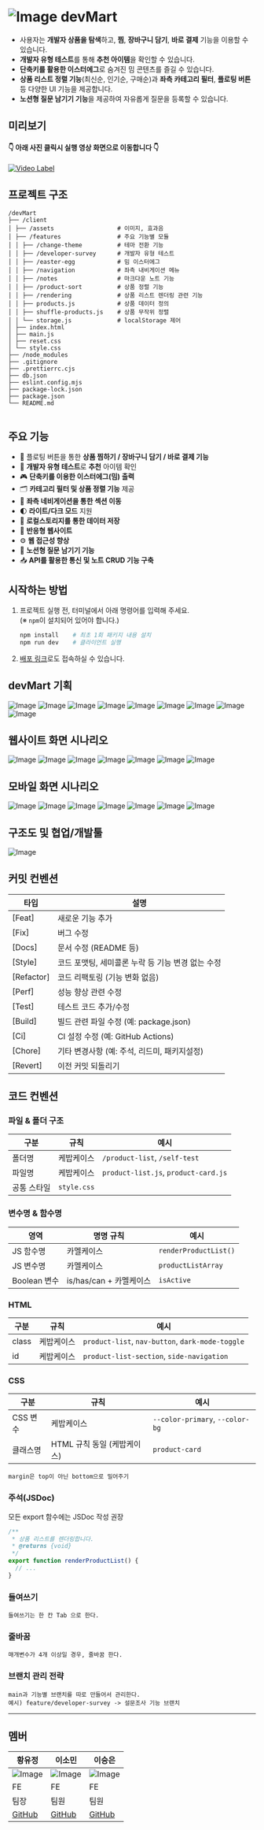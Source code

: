 # ![Image](https://github.com/user-attachments/assets/fb2d5b6f-c814-4c81-b159-36ec3fcb9238) devMart

- 사용자는 **개발자 상품을 탐색**하고, **찜**, **장바구니 담기**, **바로 결제** 기능을 이용할 수 있습니다.  
- **개발자 유형 테스트**를 통해 **추천 아이템**을 확인할 수 있습니다.  
- **단축키를 활용한 이스터에그**로 숨겨진 밈 콘텐츠를 즐길 수 있습니다.  
- **상품 리스트 정렬 기능**(최신순, 인기순, 구매순)과 **좌측 카테고리 필터**, **플로팅 버튼** 등 다양한 UI 기능을 제공합니다.
- **노션형 질문 남기기 기능**을 제공하여 자유롭게 질문을 등록할 수 있습니다.


## 미리보기
#### 👇 아래 사진 클릭시 실행 영상 화면으로 이동합니다 👇
[![Video Label](https://github.com/user-attachments/assets/03d89ed7-b957-4236-8140-fb4ec1c03c43)](https://youtu.be/3VP03anxoFA)


## 프로젝트 구조
```
/devMart
├── /client
│ ├── /assets                  # 이미지, 효과음
│ ├── /features                # 주요 기능별 모듈
│ │ ├── /change-theme          # 테마 전환 기능
│ │ ├── /developer-survey      # 개발자 유형 테스트
│ │ ├── /easter-egg            # 밈 이스터에그
│ │ ├── /navigation            # 좌측 내비게이션 메뉴
│ │ ├── /notes                 # 마크다운 노트 기능
│ │ ├── /product-sort          # 상품 정렬 기능
│ │ ├── /rendering             # 상품 리스트 렌더링 관련 기능
│ │ ├── products.js            # 상품 데이터 정의
│ │ ├── shuffle-products.js    # 상품 무작위 정렬
│ │ └── storage.js             # localStorage 제어
│ ├── index.html
│ ├── main.js
│ ├── reset.css
│ └── style.css
├── /node_modules
├── .gitignore
├── .prettierrc.cjs
├── db.json
├── eslint.config.mjs
├── package-lock.json
├── package.json
└── README.md


```

## 주요 기능

- 🛒 플로팅 버튼을 통한 **상품 찜하기 / 장바구니 담기 / 바로 결제 기능**
- 🧩 **개발자 유형 테스트**로 **추천** 아이템 확인
- 🎮 **단축키를 이용한 이스터에그(밈) 출력**
- 🗂️ **카테고리 필터 및 상품 정렬 기능** 제공
- 🧭 **좌측 네비게이션을 통한 섹션 이동**
- 🌓 **라이트/다크 모드** 지원
- 💾 **로컬스토리지를 통한 데이터 저장**
- 📱 **반응형 웹사이트**
- ⚙ **웹 접근성 향상**
- 📄 **노션형 질문 남기기 기능**
- 📥 **API를 활용한 통신 및 노트 CRUD 기능 구축**

## 시작하는 방법

1. 프로젝트 실행 전, 터미널에서 아래 명령어를 입력해 주세요.  
   (※ `npm`이 설치되어 있어야 합니다.)
    
    ```bash
    npm install    # 최초 1회 패키지 내용 설치
    npm run dev    # 클라이언트 실행
    ```

2. [배포 링크](https://devmart-final.netlify.app/)로도 접속하실 수 있습니다.

## devMart 기획
![Image](https://github.com/user-attachments/assets/4cf86a28-9268-42dc-930a-228f6ce8869c)
![Image](https://github.com/user-attachments/assets/658da4b3-d366-4ebd-a4be-9af70673a6ff)
![Image](https://github.com/user-attachments/assets/2075c19e-e658-49f6-a545-0cb3c357680b)
![Image](https://github.com/user-attachments/assets/4f50b55a-f2f6-4883-b1c2-0d0575f1d6fe)
![Image](https://github.com/user-attachments/assets/ee65b9fc-ab83-40f8-b17e-b32cfb1a19c6)
![Image](https://github.com/user-attachments/assets/c3d35f92-7ae5-4884-a0f9-c757203d93b7)
![Image](https://github.com/user-attachments/assets/6b88d8a2-c860-4fb6-9f6c-9e2d680098f5)
![Image](https://github.com/user-attachments/assets/14cd239f-0039-4432-84fa-0c15878d5557)
![Image](https://github.com/user-attachments/assets/3cdd3731-1706-4d9f-8890-3967eb44cff1)


## 웹사이트 화면 시나리오
![Image](https://github.com/user-attachments/assets/aee03ce2-402a-4407-9309-601e42fe34a7)
![Image](https://github.com/user-attachments/assets/c80183d6-f020-4d03-b1e7-61066fbe22c1)
![Image](https://github.com/user-attachments/assets/23aeabe1-c8e0-4395-be37-fc1c4e226a86)
![Image](https://github.com/user-attachments/assets/698041b4-8dea-4fce-918e-3c37b711c50f)
![Image](https://github.com/user-attachments/assets/123aa728-16c1-40bb-9517-c3103903eedf)
![Image](https://github.com/user-attachments/assets/cbe097b8-1a17-4d6a-9356-60d1c2220b12)
![Image](https://github.com/user-attachments/assets/dc391b48-986d-4398-8d5c-4067e26213c0)

## 모바일 화면 시나리오
![Image](https://github.com/user-attachments/assets/f2d6c5a3-0dc3-470b-b328-6a1d0ae0f202)
![Image](https://github.com/user-attachments/assets/44cf1313-2624-42f6-8543-177cbd2c8249)
![Image](https://github.com/user-attachments/assets/32ad6004-8768-4df7-9f64-c2a9032eda8a)
![Image](https://github.com/user-attachments/assets/1296dac9-4ce4-4a3f-b74e-377b85ca3a0e)
![Image](https://github.com/user-attachments/assets/21a53b17-b07a-414b-afd2-106ee9baa7ad)
![Image](https://github.com/user-attachments/assets/10878ff4-43cb-4aaa-a264-cca23b3ea2fc)
![Image](https://github.com/user-attachments/assets/743e1bd9-79d5-4bda-b9e5-099cec0de5a7)




## 구조도 및 협업/개발툴
![Image](https://github.com/user-attachments/assets/324699ca-28c2-4240-821e-8e4273b9d6dc)



## 커밋 컨벤션

| 타입 | 설명 |
|------|------|
| [Feat] | 새로운 기능 추가 |
| [Fix] | 버그 수정 |
| [Docs] | 문서 수정 (README 등) |
| [Style] | 코드 포맷팅, 세미콜론 누락 등 기능 변경 없는 수정 |
| [Refactor] | 코드 리팩토링 (기능 변화 없음) |
| [Perf] | 성능 향상 관련 수정 |
| [Test] | 테스트 코드 추가/수정 |
| [Build] | 빌드 관련 파일 수정 (예: package.json) |
| [Ci] | CI 설정 수정 (예: GitHub Actions) |
| [Chore] | 기타 변경사항 (예: 주석, 리드미, 패키지설정) |
| [Revert] | 이전 커밋 되돌리기 |




## 코드 컨벤션

### 파일 & 폴더 구조

| 구분 | 규칙 | 예시 |
| --- | --- | --- |
| 폴더명 | 케밥케이스 | `/product-list`, `/self-test` |
| 파일명 | 케밥케이스 | `product-list.js`, `product-card.js` |
| 공통 스타일 | `style.css` |  |

### 변수명 & 함수명

| 영역 | 명명 규칙 | 예시 |
| --- | --- | --- |
| JS 함수명 | 카멜케이스 | `renderProductList()` |
| JS 변수명 | 카멜케이스 | `productListArray` |
| Boolean 변수 | is/has/can + 카멜케이스 | `isActive` |

### HTML

| 구분 | 규칙 | 예시 |
| --- | --- | --- |
| class | 케밥케이스 | `product-list`, `nav-button`, `dark-mode-toggle` |
| id | 케밥케이스 | `product-list-section`, `side-navigation` |

### CSS

| 구분 | 규칙 | 예시 |
| --- | --- | --- |
| CSS 변수 | 케밥케이스 | `--color-primary`, `--color-bg` |
| 클래스명 | HTML 규칙 동일 (케밥케이스) | `product-card` |
```
margin은 top이 아닌 bottom으로 밀어주기
```

### 주석(JSDoc)

모든 export 함수에는 JSDoc 작성 권장

```jsx
/**
 * 상품 리스트를 렌더링합니다.
 * @returns {void}
 */
export function renderProductList() {
  // ...
}
```
### 들여쓰기
```
들여쓰기는 한 칸 Tab 으로 한다.
```

### 줄바꿈
```
매개변수가 4개 이상일 경우, 줄바꿈 한다.
```

### 브랜치 관리 전략
```
main과 기능별 브랜치를 따로 만들어서 관리한다.
예시) feature/developer-survey -> 설문조사 기능 브랜치
```
----



## 멤버

| 황유정 | 이소민 | 이승은 |
| --- | --- | --- |
| ![Image](https://github.com/user-attachments/assets/22ac8949-8279-463f-84a5-8b2b9404c123) | ![Image](https://github.com/user-attachments/assets/f70a3bf5-30e3-4908-8c1c-34f6fe54a531) | ![Image](https://github.com/user-attachments/assets/6a2dbd4b-0ab9-4836-83bf-6e73bc761c0d) |
| FE | FE | FE |
| 팀장 | 팀원 | 팀원 |
| [GitHub](https://github.com/YooJeong01) | [GitHub](https://github.com/mintsky0172) | [GitHub](https://github.com/seungdev) |
